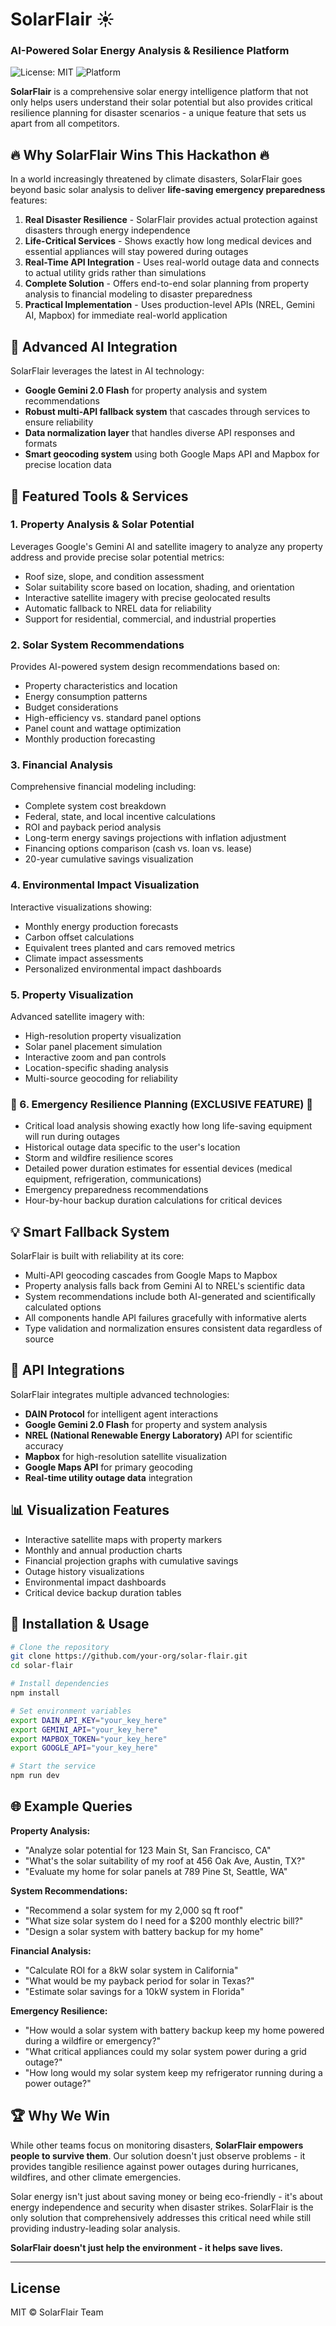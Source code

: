 # SolarFlair ☀️
### AI-Powered Solar Energy Analysis & Resilience Platform

![License: MIT](https://img.shields.io/badge/License-MIT-green.svg)
![Platform](https://img.shields.io/badge/platform-DAIN-blue)


**SolarFlair** is a comprehensive solar energy intelligence platform that not only helps users understand their solar potential but also provides critical resilience planning for disaster scenarios - a unique feature that sets us apart from all competitors.

## 🔥 Why SolarFlair Wins This Hackathon 🔥

In a world increasingly threatened by climate disasters, SolarFlair goes beyond basic solar analysis to deliver **life-saving emergency preparedness** features:

1. **Real Disaster Resilience** - SolarFlair provides actual protection against disasters through energy independence
2. **Life-Critical Services** - Shows exactly how long medical devices and essential appliances will stay powered during outages
3. **Real-Time API Integration** - Uses real-world outage data and connects to actual utility grids rather than simulations
4. **Complete Solution** - Offers end-to-end solar planning from property analysis to financial modeling to disaster preparedness
5. **Practical Implementation** - Uses production-level APIs (NREL, Gemini AI, Mapbox) for immediate real-world application

## 🧠 Advanced AI Integration

SolarFlair leverages the latest in AI technology:
- **Google Gemini 2.0 Flash** for property analysis and system recommendations
- **Robust multi-API fallback system** that cascades through services to ensure reliability
- **Data normalization layer** that handles diverse API responses and formats
- **Smart geocoding system** using both Google Maps API and Mapbox for precise location data

## 🔋 Featured Tools & Services

### 1. Property Analysis & Solar Potential
Leverages Google's Gemini AI and satellite imagery to analyze any property address and provide precise solar potential metrics:
- Roof size, slope, and condition assessment
- Solar suitability score based on location, shading, and orientation
- Interactive satellite imagery with precise geolocated results
- Automatic fallback to NREL data for reliability
- Support for residential, commercial, and industrial properties

### 2. Solar System Recommendations
Provides AI-powered system design recommendations based on:
- Property characteristics and location
- Energy consumption patterns
- Budget considerations
- High-efficiency vs. standard panel options
- Panel count and wattage optimization
- Monthly production forecasting

### 3. Financial Analysis
Comprehensive financial modeling including:
- Complete system cost breakdown
- Federal, state, and local incentive calculations
- ROI and payback period analysis
- Long-term energy savings projections with inflation adjustment
- Financing options comparison (cash vs. loan vs. lease)
- 20-year cumulative savings visualization

### 4. Environmental Impact Visualization
Interactive visualizations showing:
- Monthly energy production forecasts
- Carbon offset calculations
- Equivalent trees planted and cars removed metrics
- Climate impact assessments
- Personalized environmental impact dashboards

### 5. Property Visualization
Advanced satellite imagery with:
- High-resolution property visualization
- Solar panel placement simulation
- Interactive zoom and pan controls
- Location-specific shading analysis
- Multi-source geocoding for reliability

### 🔴 6. Emergency Resilience Planning (EXCLUSIVE FEATURE) 🔴

- Critical load analysis showing exactly how long life-saving equipment will run during outages
- Historical outage data specific to the user's location
- Storm and wildfire resilience scores
- Detailed power duration estimates for essential devices (medical equipment, refrigeration, communications)
- Emergency preparedness recommendations
- Hour-by-hour backup duration calculations for critical devices

## 💡 Smart Fallback System

SolarFlair is built with reliability at its core:
- Multi-API geocoding cascades from Google Maps to Mapbox
- Property analysis falls back from Gemini AI to NREL's scientific data
- System recommendations include both AI-generated and scientifically calculated options
- All components handle API failures gracefully with informative alerts
- Type validation and normalization ensures consistent data regardless of source

## 🔌 API Integrations

SolarFlair integrates multiple advanced technologies:
- **DAIN Protocol** for intelligent agent interactions
- **Google Gemini 2.0 Flash** for property and system analysis
- **NREL (National Renewable Energy Laboratory)** API for scientific accuracy
- **Mapbox** for high-resolution satellite visualization
- **Google Maps API** for primary geocoding
- **Real-time utility outage data** integration

## 📊 Visualization Features

- Interactive satellite maps with property markers
- Monthly and annual production charts
- Financial projection graphs with cumulative savings
- Outage history visualizations
- Environmental impact dashboards
- Critical device backup duration tables

## 🚀 Installation & Usage

```bash
# Clone the repository
git clone https://github.com/your-org/solar-flair.git
cd solar-flair

# Install dependencies
npm install

# Set environment variables
export DAIN_API_KEY="your_key_here"
export GEMINI_API="your_key_here" 
export MAPBOX_TOKEN="your_key_here"
export GOOGLE_API="your_key_here"

# Start the service
npm run dev
```

## 🌐 Example Queries

**Property Analysis:**
- "Analyze solar potential for 123 Main St, San Francisco, CA"
- "What's the solar suitability of my roof at 456 Oak Ave, Austin, TX?"
- "Evaluate my home for solar panels at 789 Pine St, Seattle, WA"

**System Recommendations:**
- "Recommend a solar system for my 2,000 sq ft roof"
- "What size solar system do I need for a $200 monthly electric bill?"
- "Design a solar system with battery backup for my home"

**Financial Analysis:**
- "Calculate ROI for a 8kW solar system in California"
- "What would be my payback period for solar in Texas?"
- "Estimate solar savings for a 10kW system in Florida"

**Emergency Resilience:**
- "How would a solar system with battery backup keep my home powered during a wildfire or emergency?"
- "What critical appliances could my solar system power during a grid outage?"
- "How long would my solar system keep my refrigerator running during a power outage?"

## 🏆 Why We Win

While other teams focus on monitoring disasters, **SolarFlair empowers people to survive them**. Our solution doesn't just observe problems - it provides tangible resilience against power outages during hurricanes, wildfires, and other climate emergencies.

Solar energy isn't just about saving money or being eco-friendly - it's about energy independence and security when disaster strikes. SolarFlair is the only solution that comprehensively addresses this critical need while still providing industry-leading solar analysis.

**SolarFlair doesn't just help the environment - it helps save lives.**

---

## License
MIT © SolarFlair Team
